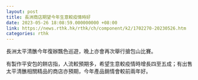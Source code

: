 ```yaml
---
layout: post
title: 長洲商店期望今年生意較疫情時好
date: 2023-05-26 18:08:59.000000000 +08:00
link: https://news.rthk.hk/rthk/ch/component/k2/1702270-20230526.htm
categories: rthk
---
```


長洲太平清醮今年復辦飄色巡遊，晚上亦會再次舉行搶包山比賽。

有製作平安包的餅店指，人流較預期多，希望生意較疫情時增長四至五成；有出售太平清醮相關精品的商店亦預期，今年產品銷情會較前兩年好。
